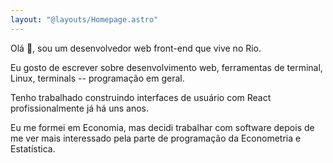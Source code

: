 ```yaml
---
layout: "@layouts/Homepage.astro"
---
```


Olá 👋, sou um desenvolvedor web front-end que vive no Rio.

Eu gosto de escrever sobre desenvolvimento web, ferramentas de terminal, Linux,
terminals -- programação em geral.

Tenho trabalhado construindo interfaces de usuário com React profissionalmente
já há uns anos.

Eu me formei em Economia, mas decidi trabalhar com software depois de me ver
mais interessado pela parte de programação da Econometria e Estatística.
